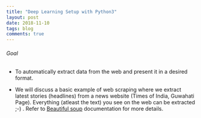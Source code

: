 ```yaml
---
title: "Deep Learning Setup with Python3"
layout: post
date: 2018-11-10
tags: blog
comments: true
---
```

###### Goal
* To automatically extract data from the web and present it in a desired format.
+ We will discuss a basic example of web scraping where we extract latest stories (headlines) from a news website (Times of India, Guwahati Page). Everything (atleast the text) you see on the web can be extracted ;-) . Refer to [Beautiful soup](https://www.crummy.com/software/BeautifulSoup/bs4/doc/) documentation for more details.